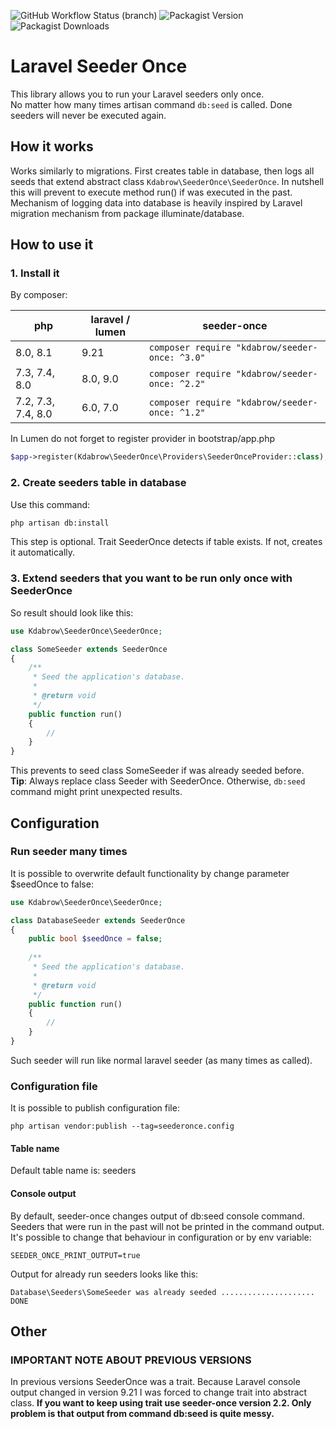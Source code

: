 ![GitHub Workflow Status (branch)](https://img.shields.io/github/workflow/status/karoldabro/seeder-once/tests/master)
![Packagist Version](https://img.shields.io/packagist/v/kdabrow/seeder-once)
![Packagist Downloads](https://img.shields.io/packagist/dm/kdabrow/seeder-once)
# Laravel Seeder Once
This library allows you to run your Laravel seeders only once. <br> No matter how many times artisan command `db:seed` is called. Done seeders will never be executed again.

## How it works
Works similarly to migrations. First creates table in database, then logs all seeds that extend abstract class `Kdabrow\SeederOnce\SeederOnce`. In nutshell this will prevent to execute method run() if was executed in the past. Mechanism of logging data into database is heavily inspired by Laravel migration mechanism from package illuminate/database.

## How to use it

### 1. Install it

By composer:

| php                | laravel / lumen | seeder-once                                        |
|--------------------|-----------------|----------------------------------------------------|
| 8.0, 8.1           | 9.21            | ```composer require "kdabrow/seeder-once: ^3.0"``` |
| 7.3, 7.4, 8.0      | 8.0, 9.0        | ```composer require "kdabrow/seeder-once: ^2.2"``` |
| 7.2, 7.3, 7.4, 8.0 | 6.0, 7.0        | ```composer require "kdabrow/seeder-once: ^1.2"``` |

In Lumen do not forget to register provider in bootstrap/app.php
```php
$app->register(Kdabrow\SeederOnce\Providers\SeederOnceProvider::class);
```

### 2. Create seeders table in database
Use this command:
``` bash
php artisan db:install
```
This step is optional. Trait SeederOnce detects if table exists. If not, creates it automatically.

### 3. Extend seeders that you want to be run only once with SeederOnce

So result should look like this:
```php
use Kdabrow\SeederOnce\SeederOnce;

class SomeSeeder extends SeederOnce
{
    /**
     * Seed the application's database.
     *
     * @return void
     */
    public function run()
    {
        //
    }
}
```
This prevents to seed class SomeSeeder if was already seeded before.  
**Tip**: Always replace class Seeder with SeederOnce. Otherwise, `db:seed` command might print unexpected results.

## Configuration

### Run seeder many times
It is possible to overwrite default functionality by change parameter $seedOnce to false:
```php
use Kdabrow\SeederOnce\SeederOnce;

class DatabaseSeeder extends SeederOnce
{
    public bool $seedOnce = false;
    
    /**
     * Seed the application's database.
     *
     * @return void
     */
    public function run()
    {
        //
    }
}
```
Such seeder will run like normal laravel seeder (as many times as called).

### Configuration file
It is possible to publish configuration file:
```shell
php artisan vendor:publish --tag=seederonce.config
```
#### Table name
Default table name is: seeders

#### Console output
By default, seeder-once changes output of db:seed console command. Seeders that were run in the past will not be printed in the command output. It's possible to change that behaviour in configuration or by env variable:
```shell
SEEDER_ONCE_PRINT_OUTPUT=true
```
Output for already run seeders looks like this:
```shell
Database\Seeders\SomeSeeder was already seeded ..................... DONE
```

## Other

### IMPORTANT NOTE ABOUT PREVIOUS VERSIONS
In previous versions SeederOnce was a trait. Because Laravel console output changed in version 9.21 I was forced to change trait into abstract class. 
**If you want to keep using trait use seeder-once version 2.2. Only problem is that output from command db:seed is quite messy.**
